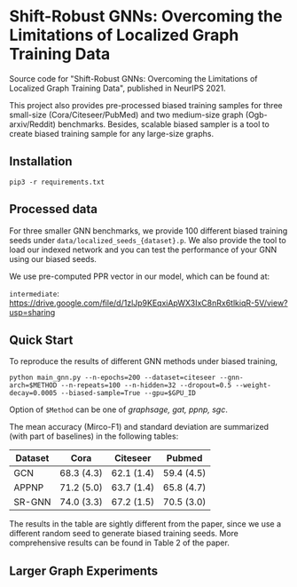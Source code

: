 # Shift-Robust GNNs: Overcoming the Limitations of Localized Graph Training Data
Source code for "Shift-Robust GNNs: Overcoming the Limitations of Localized Graph Training Data", published in NeurIPS 2021.

This project also provides pre-processed biased training samples for three small-size (Cora/Citeseer/PubMed) and two medium-size graph (Ogb-arxiv/Reddit) benchmarks. Besides, scalable biased sampler is a tool to create biased training sample for any large-size graphs.

## Installation
``
pip3 -r requirements.txt
``


## Processed data
For three smaller GNN benchmarks, we provide 100 different biased training seeds under ``data/localized_seeds_{dataset}.p``. We also provide the tool to load our indexed network and you can test the performance of your GNN using our biased seeds.

We use pre-computed PPR vector in our model, which can be found at:

``intermediate``: https://drive.google.com/file/d/1zlJp9KEqxiApWX3IxC8nRx6tlkiqR-5V/view?usp=sharing

## Quick Start
To reproduce the results of different GNN methods under biased training,

``
python main_gnn.py --n-epochs=200 --dataset=citeseer --gnn-arch=$METHOD --n-repeats=100 --n-hidden=32 --dropout=0.5 --weight-decay=0.0005 --biased-sample=True --gpu=$GPU_ID
``

Option of ``$Method`` can be one of *graphsage, gat, ppnp, sgc*.


The mean accuracy (Mirco-F1) and standard deviation are summarized (with part of baselines) in the following tables:

| Dataset | Cora | Citeseer | Pubmed |
| --------  |----------|----------|----------| 
| GCN | 68.3 (4.3) |  62.1 (1.4) | 59.4 (4.5) |
| APPNP | 71.2 (5.0) | 63.7 (1.4) | 65.8 (4.7) |
| SR-GNN | 74.0 (3.3) | 67.2 (1.5) | 70.5 (3.0) |

The results in the table are sightly different from the paper, since we use a different random seed to generate biased training seeds.
More comprehensive results can be found in Table 2 of the paper.

## Larger Graph Experiments
